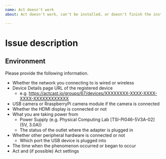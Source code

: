 ```yaml
---
name: Act doesn't work
about: Act doesn't work, can't be installed, or doesn't finish the installation

---
```


# Issue description

## Environment
Please provide the following information.

- Whether the network you connecting to is wired or wireless
- Device Details page URL of the registered device
    - e.g. https://actcast.io/groups/67/devices/XXXXXXXX-XXXX-XXXX-XXXX-XXXXXXXXXXXX
- USB camera or RraspberryPi camera module if the camera is connected
- Whether the HDMI display is connected or not
- What you are taking power from
    - Power Supply (e.g. Physical Computing Lab [TSI-PI046-5V3A-02] (5V, 3.0A))
    - The status of the outlet where the adapter is plugged in
- Whether other peripheral hardware is connected or not
    - Which port the USB device is plugged into
- The time when the phenomenon occurred or began to occur
- Act and (if possible) Act settings
